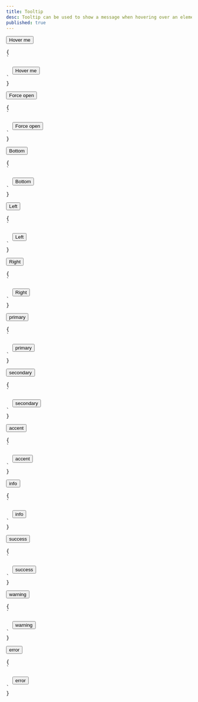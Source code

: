 ```yaml
---
title: Tooltip
desc: Tooltip can be used to show a message when hovering over an element.
published: true
---
```


<script>
  import Component from "@components/Component.svelte"
  import ClassTable from "@components/ClassTable.svelte"
</script>

<ClassTable
data="{[
  { type:'component', class: 'tooltip', desc: 'Container element' },
  { type:'component', class: 'tooltip-open', desc: 'Force open tooltip' },
  { type:'modifier', class: 'tooltip-bottom', desc: 'Put tooltip on bottom' },
  { type:'modifier', class: 'tooltip-left', desc: 'Put tooltip on left' },
  { type:'modifier', class: 'tooltip-right', desc: 'Put tooltip on right' },
  { type:'modifier', class: 'tooltip-primary', desc: 'Adds `primary` color to tooltip' },
  { type:'modifier', class: 'tooltip-secondary', desc: 'Adds `secondary` color to tooltip' },
  { type:'modifier', class: 'tooltip-accent', desc: 'Adds `accent` color to tooltip' },
  { type:'modifier', class: 'tooltip-info', desc: 'Adds `info` color to tooltip' },
  { type:'modifier', class: 'tooltip-success', desc: 'Adds `success` color to tooltip' },
  { type:'modifier', class: 'tooltip-warning', desc: 'Adds `warning` color to tooltip' },
  { type:'modifier', class: 'tooltip-error', desc: 'Adds `error` color to tooltip' },
]}"
/>

<Component title="Tooltip">
<div class="my-6">
  <div class="tooltip" data-tip="hello">
    <button class="btn">Hover me</button>
  </div>
</div>
<pre slot="html">{
`<div class="tooltip" data-tip="hello">
  <button class="btn">Hover me</button>
</div>`
}</pre>
</Component>

<Component title="Force open">
<div class="my-6">
  <div class="tooltip tooltip-open" data-tip="hello">
    <button class="btn">Force open</button>
  </div>
</div>
<pre slot="html">{
`<div class="tooltip tooltip-open" data-tip="hello">
  <button class="btn">Force open</button>
</div>`
}</pre>
</Component>

<Component title="Bottom">
<div class="my-6">
  <div class="tooltip tooltip-open tooltip-bottom" data-tip="hello">
    <button class="btn">Bottom</button>
  </div>
</div>
<pre slot="html">{
`<div class="tooltip tooltip-open tooltip-bottom" data-tip="hello">
  <button class="btn">Bottom</button>
</div>`
}</pre>
</Component>

<Component title="Left">
<div class="my-6">
  <div class="tooltip tooltip-open tooltip-left" data-tip="hello">
    <button class="btn">Left</button>
  </div>
</div>
<pre slot="html">{
`<div class="tooltip tooltip-open tooltip-left" data-tip="hello">
  <button class="btn">Left</button>
</div>`
}</pre>
</Component>

<Component title="Right">
<div class="my-6">
  <div class="tooltip tooltip-open tooltip-right" data-tip="hello">
    <button class="btn">Right</button>
  </div>
</div>
<pre slot="html">{
`<div class="tooltip tooltip-open tooltip-right" data-tip="hello">
  <button class="btn">Right</button>
</div>`
}</pre>
</Component>

<Component title="Primary color">
<div class="my-6">
  <div data-tip="primary" class="tooltip tooltip-open tooltip-primary">
    <button class="btn btn-primary">primary</button>
  </div>
</div>
<pre slot="html">{
`<div data-tip="primary" class="tooltip tooltip-open tooltip-primary">
  <button class="btn btn-primary">primary</button>
</div>`
}</pre>
</Component>

<Component title="Secondary color">
<div class="my-6">
  <div data-tip="secondary" class="tooltip tooltip-open tooltip-secondary">
    <button class="btn btn-secondary">secondary</button>
  </div>
</div>
<pre slot="html">{
`<div data-tip="secondary" class="tooltip tooltip-open tooltip-secondary">
  <button class="btn btn-secondary">secondary</button>
</div>`
}</pre>
</Component>

<Component title="Accent color">
<div class="my-6">
  <div data-tip="accent" class="tooltip tooltip-open tooltip-accent">
    <button class="btn btn-accent">accent</button>
  </div>
</div>
<pre slot="html">{
`<div data-tip="accent" class="tooltip tooltip-open tooltip-accent">
  <button class="btn btn-accent">accent</button>
</div>`
}</pre>
</Component>

<Component title="Info color">
<div class="my-6">
  <div data-tip="info" class="tooltip tooltip-open tooltip-info">
    <button class="btn btn-info">info</button>
  </div>
</div>
<pre slot="html">{
`<div data-tip="info" class="tooltip tooltip-open tooltip-info">
  <button class="btn btn-info">info</button>
</div>`
}</pre>
</Component>

<Component title="Success color">
<div class="my-6">
  <div data-tip="success" class="tooltip tooltip-open tooltip-success">
    <button class="btn btn-success">success</button>
  </div>
</div>
<pre slot="html">{
`<div data-tip="success" class="tooltip tooltip-open tooltip-success">
  <button class="btn btn-success">success</button>
</div>`
}</pre>
</Component>

<Component title="Warning color">
<div class="my-6">
  <div data-tip="warning" class="tooltip tooltip-open tooltip-warning">
    <button class="btn btn-warning">warning</button>
  </div>
</div>
<pre slot="html">{
`<div data-tip="warning" class="tooltip tooltip-open tooltip-warning">
  <button class="btn btn-warning">warning</button>
</div>`
}</pre>
</Component>

<Component title="Error color">
<div class="my-6">
  <div data-tip="error" class="tooltip tooltip-open tooltip-error">
    <button class="btn btn-error">error</button>
  </div>
</div>
<pre slot="html">{
`<div data-tip="error" class="tooltip tooltip-open tooltip-error">
  <button class="btn btn-error">error</button>
</div>`
}</pre>
</Component>
